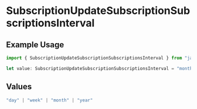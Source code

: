 # SubscriptionUpdateSubscriptionSubscriptionsInterval

## Example Usage

```typescript
import { SubscriptionUpdateSubscriptionSubscriptionsInterval } from "jani-payments/models/operations";

let value: SubscriptionUpdateSubscriptionSubscriptionsInterval = "month";
```

## Values

```typescript
"day" | "week" | "month" | "year"
```